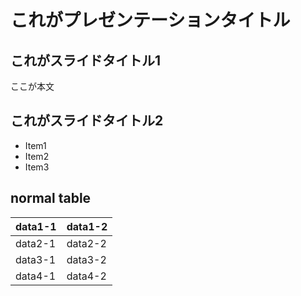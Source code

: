 <!-- ppt parm pptxSettings clear.ppt.js -->


# これがプレゼンテーションタイトル

## これがスライドタイトル1

ここが本文

## これがスライドタイトル2

* Item1
* Item2
* Item3

## normal table


| data1-1 | data1-2                 |
| ------- | ----------------------- |
| data2-1 | data2-2                 |
| data3-1 | data3-2                 |
| data4-1 | data4-2                 |
